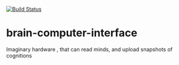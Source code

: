[![Build Status](https://travis-ci.com/AllenChikman/brain-computer-interface.svg?branch=master)](https://travis-ci.com/AllenChikman/brain-computer-interface)

# brain-computer-interface
Imaginary hardware , that can read minds, and upload snapshots of cognitions

